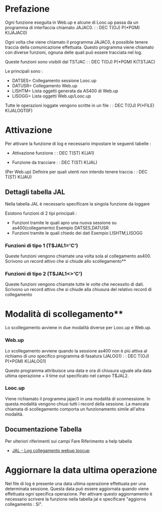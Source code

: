 # Prefazione
Ogni funzione eseguita in Web.up e alcune di Looc.up passa da  un programma di interfaccia chiamato JAJAC0.
 :  : DEC T(OJ) P(*PGM) K(JAJAC0)

Ogni volta che viene chiamato il programma JAJAC0, è possibile tenere traccia della comunicazione effettuata.
Questo programma viene chiamato con diverse funzioni, ognuna delle quali può essere tracciata nel log.

Queste funzioni sono visibili dal TSTJAC
 :  : DEC T(OJ) P(*PGM) K(TSTJAC)

Le principali sono : 
 * DATSES= Collegamento sessione Looc.up
 * DATUSR= Collegamento Web.up
 * LISHTM= Lista oggetti generata da AS400 di Web.up
 * LISOGG= Lista oggetti Web.up/Looc.up

Tutte le operazioni loggate vengono scritte in un file
 :  : DEC T(OJ) P(*FILE) K(JALOGT0F)

# Attivazione
Per attivare la funzione di log e necessario impostare le seguenti tabelle : 
* Attivazione funzione
 :  : DEC T(ST) K(JA1)

 * Funzione da tracciare
 :  : DEC T(ST) K(JAL)

(Per Web.up) Definire per quali utenti non intendo tenere traccia
 :  : DEC T(ST) K(JAU)

## Dettagli tabella JAL
Nella tabella JAL è necessario specificare la singola funzione da loggare

Esistono funzioni di 2 tipi principali : 
 * Funzioni tramite le quali apro una nuova sessione su as400(collegamento)
Esempio DATSES,DATUSR
 * Funzioni tramite le quali chiedo dei dati
Esempio LISHTM,LISOGG

### Funzioni di tipo 1 (T$JAL1='C')
Queste funzioni vengono chiamate una volta sola al collegamento as400. Scrivono un record attivo che si chiude allo scollegamento**

### Funzioni di tipo 2 (T$JAL1<>'C')
Queste funzioni vengono chiamate tutte le volte che necessito di dati. Scrivono un record attivo che si chiude alla chiusura del relativo record di collegamento

# Modalità di scollegamento**
Lo scollegamento avviene in due modalità diverse per Looc.up e Web.up.

### Web.up
Lo scollegamento avviene quando la sessione as400 non è più attiva al richiamo di uno specifico programma di fasatura (JALOG1)
 :  : DEC T(OJ) P(*PGM) K(JALOG1)

Questo programma attribuisce una data e ora di chiusura uguale alla data ultima operazione + il time out specificato nel campo T$JAL2.

### Looc.up
Viene richiamato il programma jajac0 in una modalità di sconnessione. In questa modalità vengono chiusi tutti i record della sessione.
La mancata chiamata di scollegamento comporta un funzionamento simile all'altra modalità.

## Documentazione Tabella
Per ulteriori riferimenti sui campi Fare Riferimento a help tabella
- [JAL - Log collegamento webup loocup](Sorgenti/OG/TA/TA_JAL)

# Aggiornare la data ultima operazione
Nel file di log è presente una data ultima operazione effettuata per una determinata sessione.
Questa data può essere aggiornata quando viene effettuata ogni specifica operazione. Per attivare questo aggiornamento è necessario scrivere la funzione nella tabella jal e specificare "aggiorna collegamento :  Sì".
